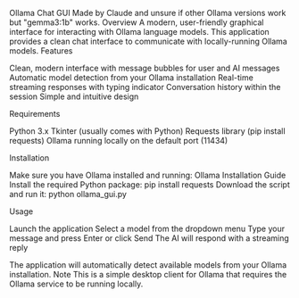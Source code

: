 Ollama Chat GUI
Made by Claude and unsure if other Ollama versions work but "gemma3:1b" works.
Overview
A modern, user-friendly graphical interface for interacting with Ollama language models. This application provides a clean chat interface to communicate with locally-running Ollama models.
Features

Clean, modern interface with message bubbles for user and AI messages
Automatic model detection from your Ollama installation
Real-time streaming responses with typing indicator
Conversation history within the session
Simple and intuitive design

Requirements

Python 3.x
Tkinter (usually comes with Python)
Requests library (pip install requests)
Ollama running locally on the default port (11434)

Installation

Make sure you have Ollama installed and running: Ollama Installation Guide
Install the required Python package: pip install requests
Download the script and run it: python ollama_gui.py

Usage

Launch the application
Select a model from the dropdown menu
Type your message and press Enter or click Send
The AI will respond with a streaming reply

The application will automatically detect available models from your Ollama installation.
Note
This is a simple desktop client for Ollama that requires the Ollama service to be running locally. 
